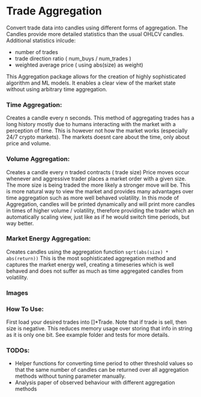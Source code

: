 # Trade Aggregation
Convert trade data into candles using different forms of aggregation.
The Candles provide more detailed statistics than the usual OHLCV candles.
Additional statistics inlcude:
- number of trades
- trade direction ratio ( num_buys / num_trades )
- weighted average price ( using abs(size) as weight)

This Aggregation package allows for the creation of highly sophisticated algorithm and ML models.
It enables a clear view of the market state without using arbitrary time aggregation.

### Time Aggregation:
Creates a candle every n seconds.
This method of aggregating trades has a long history mostly due to humans interacting with the market with a perception of time.
This is however not how the market works (especially 24/7 crypto markets).
The markets doesnt care about the time, only about price and volume.

### Volume Aggregation:
Creates a candle every n traded contracts ( trade size)
Price moves occur whenever and aggressive trader places a market order with a given size.
The more size is being traded the more likely a stronger move will be.
This is more natural way to view the market and provides many advantages over time aggregation such as more well behaved volatility.
In this mode of Aggregation, candles will be printed dynamically and will print more candles in times of higher volume / volatility,
therefore providing the trader which an automatically scaling view, just like as if he would switch time periods, but way better.

### Market Energy Aggregation:
Creates candles using the aggregation function 
``
sqrt(abs(size) * abs(return))
``
This is the most sophisticated aggregation method and captures the market energy well, creating a timeseries which is well behaved and does not suffer as much as time aggregated candles from volatility.

### Images

### How To Use:
First load your desired trades into []*Trade. Note that if trade is sell, then size is negative. 
This reduces memory usage over storing that info in string as it is only one bit.
See example folder and tests for more details.

### TODOs:
- Helper functions for converting time period to other threshold values so that the same number of candles can be
returned over all aggregation methods without tuning parameter manually.
- Analysis paper of observed behaviour with different aggregation methods